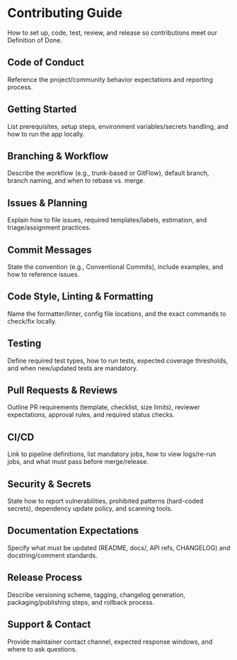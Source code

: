 # Contributing Guide
How to set up, code, test, review, and release so contributions meet our Definition
of Done.


## Code of Conduct
Reference the project/community behavior expectations and reporting process.


## Getting Started


List prerequisites, setup steps, environment variables/secrets handling, and how to
run the app locally.


## Branching & Workflow
Describe the workflow (e.g., trunk-based or GitFlow), default branch, branch
naming, and when to rebase vs. merge.


## Issues & Planning
Explain how to file issues, required templates/labels, estimation, and
triage/assignment practices.


## Commit Messages
State the convention (e.g., Conventional Commits), include examples, and how to
reference issues.


## Code Style, Linting & Formatting
Name the formatter/linter, config file locations, and the exact commands to
check/fix locally.


## Testing
Define required test types, how to run tests, expected coverage thresholds, and
when new/updated tests are mandatory.


## Pull Requests & Reviews
Outline PR requirements (template, checklist, size limits), reviewer expectations,
approval rules, and required status checks.


## CI/CD
Link to pipeline definitions, list mandatory jobs, how to view logs/re-run jobs,
and what must pass before merge/release.


## Security & Secrets
State how to report vulnerabilities, prohibited patterns (hard-coded secrets),
dependency update policy, and scanning tools.


## Documentation Expectations
Specify what must be updated (README, docs/, API refs, CHANGELOG) and
docstring/comment standards.


## Release Process
Describe versioning scheme, tagging, changelog generation, packaging/publishing
steps, and rollback process.


## Support & Contact
Provide maintainer contact channel, expected response windows, and where to ask
questions.
